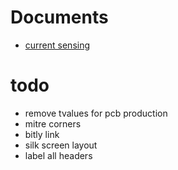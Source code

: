 # Documents

* [current sensing](http://openenergymonitor.org/emon/buildingblocks/ct-sensors-interface)

# todo

* remove tvalues for pcb production
* mitre corners
* bitly link
* silk screen layout
* label all headers
